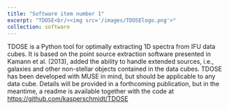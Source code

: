 ```yaml
---
title: "Software item number 1"
excerpt: "TDOSE<br/><img src='/images/TDOSElogo.png'>"
collection: software
---
```


TDOSE is a Python tool for optimally extracting 1D spectra from IFU data cubes. It is based on the point source extraction software presented in Kamann et al. (2013), added the ability to handle extended sources, i.e., galaxies and other non-stellar objects contained in the data cubes. TDOSE has been developed with MUSE in mind, but should be applicable to any data cube. Details will be provided in a forthcoming publication, but in the meantime, a readme is available together with the code at https://github.com/kasperschmidt/TDOSE 